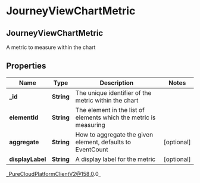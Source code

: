 # JourneyViewChartMetric

## JourneyViewChartMetric
A metric to measure within the chart

## Properties

|Name | Type | Description | Notes|
|------------ | ------------- | ------------- | -------------|
| **_id** | **String** | The unique identifier of the metric within the chart | |
| **elementId** | **String** | The element in the list of elements which the metric is measuring | |
| **aggregate** | **String** | How to aggregate the given element, defaults to EventCount | [optional] |
| **displayLabel** | **String** | A display label for the metric | [optional] |



_PureCloudPlatformClientV2@158.0.0_
